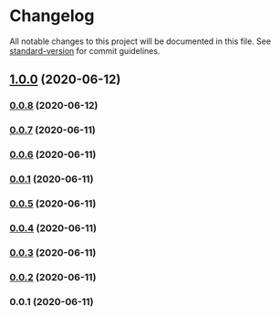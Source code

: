 # Changelog

All notable changes to this project will be documented in this file. See [standard-version](https://github.com/conventional-changelog/standard-version) for commit guidelines.

## [1.0.0](https://github.com/guan840912/cdk-gitlab-runner/compare/v0.0.8...v1.0.0) (2020-06-12)

### [0.0.8](https://github.com/guan840912/cdk-gitlab-runner/compare/v0.0.7...v0.0.8) (2020-06-12)

### [0.0.7](https://github.com/guan840912/cdk-gitlab-runner/compare/v0.0.6...v0.0.7) (2020-06-11)

### [0.0.6](https://github.com/guan840912/cdk-gitlab-runner/compare/v0.0.5...v0.0.6) (2020-06-11)

### [0.0.1](https://github.com/guan840912/cdk-gitlab-runner/compare/v0.0.5...v0.0.1) (2020-06-11)

### [0.0.5](https://github.com/guan840912/cdk-gitlab-runner/compare/v0.0.4...v0.0.5) (2020-06-11)

### [0.0.4](https://github.com/guan840912/cdk-gitlab-runner/compare/v0.0.3...v0.0.4) (2020-06-11)

### [0.0.3](https://github.com/guan840912/cdk-gitlab-runner/compare/v0.0.2...v0.0.3) (2020-06-11)

### [0.0.2](https://github.com/guan840912/cdk-gitlab-runner/compare/v0.0.1...v0.0.2) (2020-06-11)

### 0.0.1 (2020-06-11)
